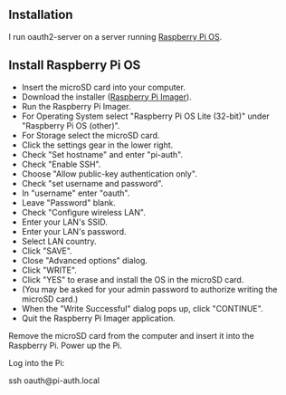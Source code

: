 <h2>Installation</h2>

<p>I run oauth2-server on a server running <a href="https://www.raspberrypi.com/software/">Raspberry Pi OS</a>.</p>

<h2>Install Raspberry Pi OS</h2>

<ul><li>Insert the microSD card into your computer.</li><li>Download the installer (<a href="https://www.raspberrypi.com/software/">Raspberry Pi Imager</a>).</li><li>Run the Raspberry Pi Imager.</li><li>For Operating System select "Raspberry Pi OS Lite (32-bit)" under "Raspberry Pi OS (other)".</li><li>For Storage select the microSD card.</li><li>Click the settings gear in the lower right.</li><li>Check "Set hostname" and enter "pi-auth".</li><li>Check "Enable SSH".</li><li>Choose "Allow public-key authentication only".</li><li>Check "set username and password".</li><li>In "username" enter "oauth".</li><li>Leave "Password" blank.</li><li>Check "Configure wireless LAN".</li><li>Enter your LAN's SSID.</li><li>Enter your LAN's password.</li><li>Select LAN country.</li><li>Click "SAVE".</li><li>Close "Advanced options" dialog.</li><li>Click "WRITE".</li><li>Click "YES" to erase and install the OS in the microSD card.</li><li>(You may be asked for your admin password to authorize writing the microSD card.)</li><li>When the "Write Successful" dialog pops up, click "CONTINUE".</li><li>Quit the Raspberry Pi Imager application.</li></ul>

<p>Remove the microSD card from the computer and insert it into the Raspberry Pi. Power up the Pi.</p>

<p>Log into the Pi:</p>

<p>ssh oauth@pi-auth.local</p>
